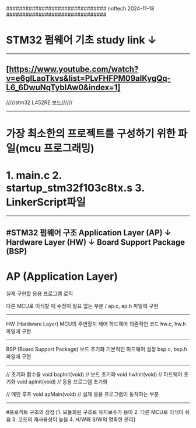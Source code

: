 ############################### nnftech 2024-11-18 ###############################

# STM32 펌웨어 기초 study link ↓
------------------------------------------------------------------------------------------------------------------
[https://www.youtube.com/watch?v=e6gILaoTkvs&list=PLvFHFPM09alKygQq-L6_6DwuNqTybIAw0&index=1]
------------------------------------------------------------------------------------------------------------------
/////stm32 L452RE 보드////// 

------------------------------------------------------------------------------------------------------------------
# 가장 최소한의 프로젝트를 구성하기 위한 파일(mcu 프로그래밍) 
# 1. main.c 2. startup_stm32f103c8tx.s 3. LinkerScript파일
------------------------------------------------------------------------------------------------------------------
  #STM32 펌웨어 구조
  Application Layer (AP)
      ↓
  Hardware Layer (HW)
      ↓
  Board Support Package (BSP)
------------------------------------------------------------------------------------------------------------------
  
# AP (Application Layer)

실제 구현할 응용 프로그램 로직

다른 MCU로 이식할 때 수정이 필요 없는 부분 / ap.c, ap.h 파일에 구현

------------------------------------------------------------------------------------------------------------------

HW (Hardware Layer)
MCU의 주변장치 제어
하드웨어 의존적인 코드
hw.c, hw.h 파일에 구현

------------------------------------------------------------------------------------------------------------------

BSP (Board Support Package)
보드 초기화
기본적인 하드웨어 설정
bsp.c, bsp.h 파일에 구현

-------------------------------------------------------------------------------------------------------------------

// 초기화 함수들 
void bspInit(void)  // 보드 초기화
void hwInit(void)   // 하드웨어 초기화
void apInit(void)   // 응용 프로그램 초기화

// 메인 루프
void apMain(void)   // 실제 응용 프로그램이 동작하는 부분

--------------------------------------------------------------------------------------------------------------------

#프로젝트 구조의 장점
[1. 모듈화된 구조로 유지보수가 용이 2. 다른 MCU로 이식이 쉬움 3. 코드의 재사용성이 높음 4. H/W와 S/W의 명확한 분리]



